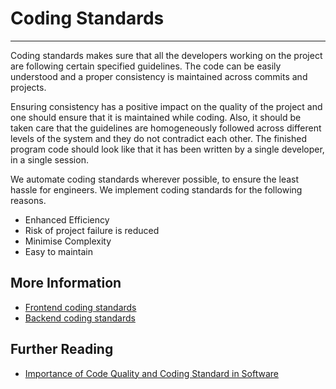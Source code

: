 # Coding Standards
***
Coding standards makes sure that all the developers working on the project are following certain specified guidelines. 
The code can be easily understood and a proper consistency is maintained across commits and projects.

Ensuring consistency has a positive impact on the quality of the project and one should ensure that it is maintained 
while coding. Also, it should be taken care that the guidelines are homogeneously followed across different levels of 
the system and they do not contradict each other. The finished program code should look like that it has been written by 
a single developer, in a single session.

We automate coding standards wherever possible, to ensure the least hassle for engineers. We implement coding standards
for the following reasons.

- Enhanced Efficiency
- Risk of project failure is reduced
- Minimise Complexity
- Easy to maintain

## More Information
- [Frontend coding standards](../frontend/coding-standards.md)
- [Backend coding standards](../backend/coding-standards.md)

## Further Reading
- [Importance of Code Quality and Coding Standard in Software](https://www.multidots.com/importance-of-code-quality-and-coding-standard-in-software-development/)
